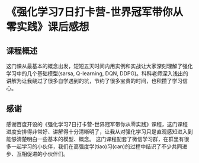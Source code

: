 # 《强化学习7日打卡营-世界冠军带你从零实践》课后感想
## 课程概述
这门课从最基本的概念出发，短短五天时间内用实例和实战让大家深刻理解了强化学习中的几个基础模型(sarsa, Q-learning, DQN, DDPG)。科科老师深入浅出的讲解为让我绕过了很多自学遇到的坑，节约了很多宝贵的时间，也积攒了学习信心。
## 感谢
感谢百度开设的《强化学习7日打卡营-世界冠军带你从零实践》课程，这门课程进度安排得非常好、讲解得十分清晰明了，让我从对强化学习只是直观感知进入到能够清楚明白一些基本的模型、概念。
这门课程配套了微信学习群，在群里有很多一起学习的小伙伴，我们在高强度学(tiao)习(can)的过程中结识了不少共同进步、互相促进的小伙伴们。
